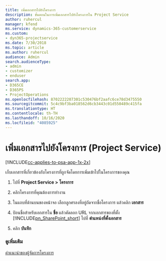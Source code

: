 ```yaml
---
title: เพิ่มเอกสารไปยังโครงการ
description: ขั้นตอนในการเพิ่มเอกสารไปยังโครงการใน Project Service
author: ruhercul
manager: kfend
ms.service: dynamics-365-customerservice
ms.custom:
- dyn365-projectservice
ms.date: 7/30/2018
ms.topic: article
ms.author: ruhercul
audience: Admin
search.audienceType:
- admin
- customizer
- enduser
search.app:
- D365CE
- D365PS
- ProjectOperations
ms.openlocfilehash: 8702222207301c530476bf2aafc6ce78d3475550
ms.sourcegitcommit: 5c4c9bf3ba018562d6cb3443c01d550489c415fa
ms.translationtype: HT
ms.contentlocale: th-TH
ms.lasthandoff: 10/16/2020
ms.locfileid: "4085925"
---
```

# <a name="add-documents-to-a-project-project-service"></a>เพิ่มเอกสารไปยังโครงการ (Project Service)

[!INCLUDE[cc-applies-to-psa-app-1x-2x](../includes/cc-applies-to-psa-app-1x-2x.md)]

เก็บเอกสารที่เกี่ยวข้องกับโครงการที่ถูกจัดโดยการเพิ่มเข้าไปในโครงการของคุณ  
  
1. ไปที่ **Project Service > โครงการ**  
  
2. คลิกโครงการที่คุณต้องการทำงาน  
  
3. ในแถบที่ด้านบนของหน้าจอ เลือกลูกศรลงที่อยู่ถัดจากชื่อโครงการ แล้วคลิก **เอกสาร**  
  
4. ป้อนชื่อสำหรับเอกสารใน **ชื่อ** แล้วคัดลอก URL จากเอกสารของที่ตั้ง [!INCLUDE[pn_SharePoint_short](../includes/pn-sharepoint-short.md)] ไปที่ **ตำแหน่งที่ตั้งเอกสาร**  
  
5. คลิก **บันทึก**  
  
### <a name="see-also"></a>ดูเพิ่มเติม  
 [คำแนะนำของผู้จัดการโครงการ](../psa/project-manager-guide.md)
